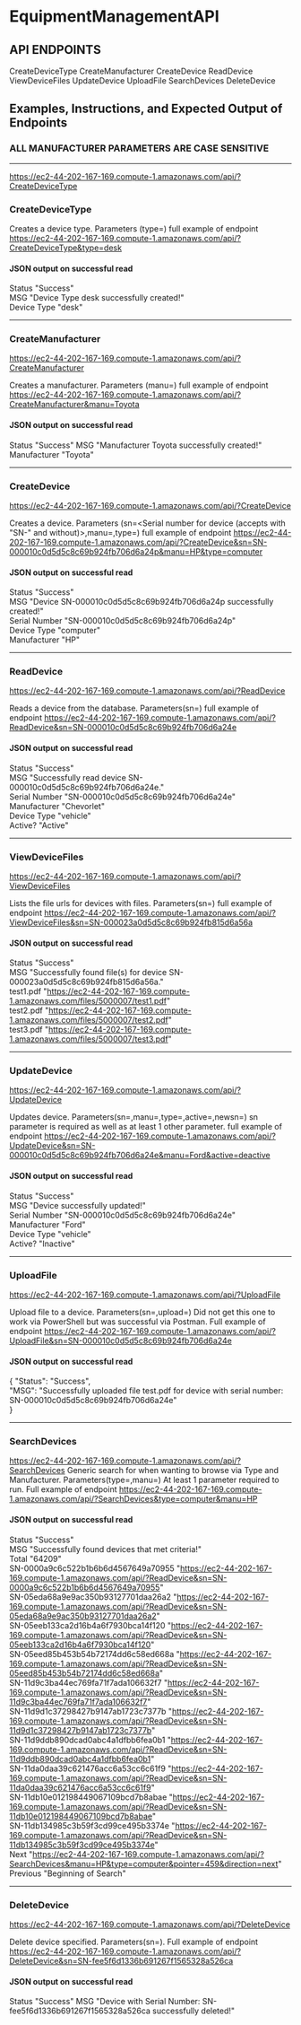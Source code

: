 # EquipmentManagementAPI
## API ENDPOINTS
CreateDeviceType
CreateManufacturer
CreateDevice
ReadDevice
ViewDeviceFiles
UpdateDevice
UploadFile
SearchDevices
DeleteDevice
## Examples, Instructions, and Expected Output of Endpoints
### ALL MANUFACTURER PARAMETERS ARE CASE SENSITIVE
---------------------------------------------------------------------------------------------------------------------------------------------

https://ec2-44-202-167-169.compute-1.amazonaws.com/api/?CreateDeviceType
### CreateDeviceType
Creates a device type. Parameters (type=<device to insert>) full example of endpoint https://ec2-44-202-167-169.compute-1.amazonaws.com/api/?CreateDeviceType&type=desk

#### JSON output on successful read
Status	"Success"  
MSG	"Device Type desk successfully created!"  
Device Type	"desk"  

---------------------------------------------------------------------------------------------------------------------------------------------
### CreateManufacturer
https://ec2-44-202-167-169.compute-1.amazonaws.com/api/?CreateManufacturer

Creates a manufacturer. Parameters (manu=<manufacturer to insert>) full example of endpoint https://ec2-44-202-167-169.compute-1.amazonaws.com/api/?CreateManufacturer&manu=Toyota

#### JSON output on successful read
Status	"Success"
MSG	"Manufacturer Toyota successfully created!"  
Manufacturer	"Toyota"  

---------------------------------------------------------------------------------------------------------------------------------------------
### CreateDevice
https://ec2-44-202-167-169.compute-1.amazonaws.com/api/?CreateDevice

Creates a device. Parameters (sn=<Serial number for device (accepts with "SN-" and without)>,manu=<manufacturer for device>,type=<type for device>) full example of endpoint https://ec2-44-202-167-169.compute-1.amazonaws.com/api/?CreateDevice&sn=SN-000010c0d5d5c8c69b924fb706d6a24p&manu=HP&type=computer

#### JSON output on successful read
Status	"Success"  
MSG	"Device SN-000010c0d5d5c8c69b924fb706d6a24p successfully created!"  
Serial Number	"SN-000010c0d5d5c8c69b924fb706d6a24p"  
Device Type	"computer"  
Manufacturer	"HP"  

---------------------------------------------------------------------------------------------------------------------------------------------
### ReadDevice
https://ec2-44-202-167-169.compute-1.amazonaws.com/api/?ReadDevice

Reads a device from the database. Parameters(sn=<Serial number of device to read>) full example of endpoint https://ec2-44-202-167-169.compute-1.amazonaws.com/api/?ReadDevice&sn=SN-000010c0d5d5c8c69b924fb706d6a24e
#### JSON output on successful read

Status	"Success"  
MSG	"Successfully read device SN-000010c0d5d5c8c69b924fb706d6a24e."  
Serial Number	"SN-000010c0d5d5c8c69b924fb706d6a24e"  
Manufacturer	"Chevorlet"  
Device Type	"vehicle"  
Active?	"Active"  

---------------------------------------------------------------------------------------------------------------------------------------------
### ViewDeviceFiles
https://ec2-44-202-167-169.compute-1.amazonaws.com/api/?ViewDeviceFiles

Lists the file urls for devices with files. Parameters(sn=<Serial number of device to read files of>) full example of endpoint https://ec2-44-202-167-169.compute-1.amazonaws.com/api/?ViewDeviceFiles&sn=SN-000023a0d5d5c8c69b924fb815d6a56a
#### JSON output on successful read

Status	"Success"  
MSG	"Successfully found file(s) for device SN-000023a0d5d5c8c69b924fb815d6a56a."  
test1.pdf	"https://ec2-44-202-167-169.compute-1.amazonaws.com/files/5000007/test1.pdf"  
test2.pdf	"https://ec2-44-202-167-169.compute-1.amazonaws.com/files/5000007/test2.pdf"  
test3.pdf	"https://ec2-44-202-167-169.compute-1.amazonaws.com/files/5000007/test3.pdf"  

---------------------------------------------------------------------------------------------------------------------------------------------
### UpdateDevice
https://ec2-44-202-167-169.compute-1.amazonaws.com/api/?UpdateDevice

Updates device. Parameters(sn=<Serial number of device to update>,manu=<Manufacturer to update to>,type=<Type to update to>,active=<active or deactive>,newsn=<New serial number that device will have upon update>) sn parameter is required as well as at least 1 other parameter. full example of endpoint https://ec2-44-202-167-169.compute-1.amazonaws.com/api/?UpdateDevice&sn=SN-000010c0d5d5c8c69b924fb706d6a24e&manu=Ford&active=deactive

#### JSON output on successful read
Status	"Success"  
MSG	"Device successfully updated!"  
Serial Number	"SN-000010c0d5d5c8c69b924fb706d6a24e"  
Manufacturer	"Ford"  
Device Type	"vehicle"  
Active?	"Inactive"  

---------------------------------------------------------------------------------------------------------------------------------------------
### UploadFile
https://ec2-44-202-167-169.compute-1.amazonaws.com/api/?UploadFile

Upload file to a device. Parameters(sn=<Serial number of device to recieve file>,upload=<file to upload>) Did not get this one to work via PowerShell but was successful via Postman. Full example of endpoint https://ec2-44-202-167-169.compute-1.amazonaws.com/api/?UploadFile&sn=SN-000010c0d5d5c8c69b924fb706d6a24e 

#### JSON output on successful read
{
    "Status": "Success",  
    "MSG": "Successfully uploaded file test.pdf for device with serial number: SN-000010c0d5d5c8c69b924fb706d6a24e"  
}

---------------------------------------------------------------------------------------------------------------------------------------------
### SearchDevices
https://ec2-44-202-167-169.compute-1.amazonaws.com/api/?SearchDevices
Generic search for when wanting to browse via Type and Manufacturer. Parameters(type=<type of devices to return>,manu=<manufacturer of devices to return>) At least 1 parameter required to run. Full example of endpoint https://ec2-44-202-167-169.compute-1.amazonaws.com/api/?SearchDevices&type=computer&manu=HP

#### JSON output on successful read

Status	"Success"  
MSG	"Successfully found devices that met criteria!"  
Total	"64209"  
SN-0000a9c6c522b1b6b6d4567649a70955	"https://ec2-44-202-167-169.compute-1.amazonaws.com/api/?ReadDevice&sn=SN-0000a9c6c522b1b6b6d4567649a70955"  
SN-05eda68a9e9ac350b93127701daa26a2	"https://ec2-44-202-167-169.compute-1.amazonaws.com/api/?ReadDevice&sn=SN-05eda68a9e9ac350b93127701daa26a2"  
SN-05eeb133ca2d16b4a6f7930bca14f120	"https://ec2-44-202-167-169.compute-1.amazonaws.com/api/?ReadDevice&sn=SN-05eeb133ca2d16b4a6f7930bca14f120"  
SN-05eed85b453b54b72174dd6c58ed668a	"https://ec2-44-202-167-169.compute-1.amazonaws.com/api/?ReadDevice&sn=SN-05eed85b453b54b72174dd6c58ed668a"  
SN-11d9c3ba44ec769fa71f7ada106632f7	"https://ec2-44-202-167-169.compute-1.amazonaws.com/api/?ReadDevice&sn=SN-11d9c3ba44ec769fa71f7ada106632f7"  
SN-11d9d1c37298427b9147ab1723c7377b	"https://ec2-44-202-167-169.compute-1.amazonaws.com/api/?ReadDevice&sn=SN-11d9d1c37298427b9147ab1723c7377b"  
SN-11d9ddb890dcad0abc4a1dfbb6fea0b1	"https://ec2-44-202-167-169.compute-1.amazonaws.com/api/?ReadDevice&sn=SN-11d9ddb890dcad0abc4a1dfbb6fea0b1"  
SN-11da0daa39c621476acc6a53cc6c61f9	"https://ec2-44-202-167-169.compute-1.amazonaws.com/api/?ReadDevice&sn=SN-11da0daa39c621476acc6a53cc6c61f9"  
SN-11db10e012198449067109bcd7b8abae	"https://ec2-44-202-167-169.compute-1.amazonaws.com/api/?ReadDevice&sn=SN-11db10e012198449067109bcd7b8abae"  
SN-11db134985c3b59f3cd99ce495b3374e	"https://ec2-44-202-167-169.compute-1.amazonaws.com/api/?ReadDevice&sn=SN-11db134985c3b59f3cd99ce495b3374e"  
Next	"https://ec2-44-202-167-169.compute-1.amazonaws.com/api/?SearchDevices&manu=HP&type=computer&pointer=459&direction=next"  
Previous	"Beginning of Search"  

---------------------------------------------------------------------------------------------------------------------------------------------
### DeleteDevice
https://ec2-44-202-167-169.compute-1.amazonaws.com/api/?DeleteDevice

Delete device specified. Parameters(sn=<Serial number of device to delete>). Full example of endpoint https://ec2-44-202-167-169.compute-1.amazonaws.com/api/?DeleteDevice&sn=SN-fee5f6d1336b691267f1565328a526ca

#### JSON output on successful read

Status	"Success"
MSG	"Device with Serial Number: SN-fee5f6d1336b691267f1565328a526ca successfully deleted!"
